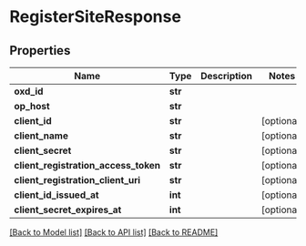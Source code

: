 # RegisterSiteResponse

## Properties
Name | Type | Description | Notes
------------ | ------------- | ------------- | -------------
**oxd_id** | **str** |  | 
**op_host** | **str** |  | 
**client_id** | **str** |  | [optional] 
**client_name** | **str** |  | [optional] 
**client_secret** | **str** |  | [optional] 
**client_registration_access_token** | **str** |  | [optional] 
**client_registration_client_uri** | **str** |  | [optional] 
**client_id_issued_at** | **int** |  | [optional] 
**client_secret_expires_at** | **int** |  | [optional] 

[[Back to Model list]](../README.md#documentation-for-models) [[Back to API list]](../README.md#documentation-for-api-endpoints) [[Back to README]](../README.md)

